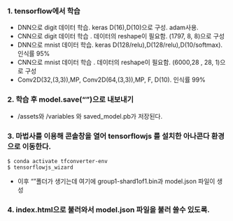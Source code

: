 ### 1. tensorflow에서 학습

- DNN으로 digit 데이터 학습. keras D(16),D(10)으로 구성. adam사용.  
- CNN으로 digit 데이터 학습 . 데이터의 reshape이 필요함. (1797, 8, 8)으로 구성
- DNN으로 mnist 데이터 학습. keras D(128/relu),D(128/relu),D(10/softmax). 인식률 95%
- CNN으로 mnist 데이터 학습 . 데이터의 reshape이 필요함. (6000,28 , 28, 1)으로 구성
- Conv2D(32,(3,3)),MP, Conv2D(64,(3,3)),MP, F, D(10). 인식률 99%

### 2. 학습 후 model.save(“”)으로 내보내기
- /assets와 /variables 와 saved_model.pb가 저장된다.

### 3. 마법사를 이용해 콘솔창을 열어 tensorflowjs 를 설치한 아나콘다 환경으로 이동한다.
```
$ conda activate tfconverter-env
$ tensorflowjs_wizard
```
- 이후 “”폴더가 생기는데 여기에 group1-shard1of1.bin과 model.json 파일이 생성

### 4. index.html으로 불러와서 model.json 파일을 불러 쓸수 있도록.
